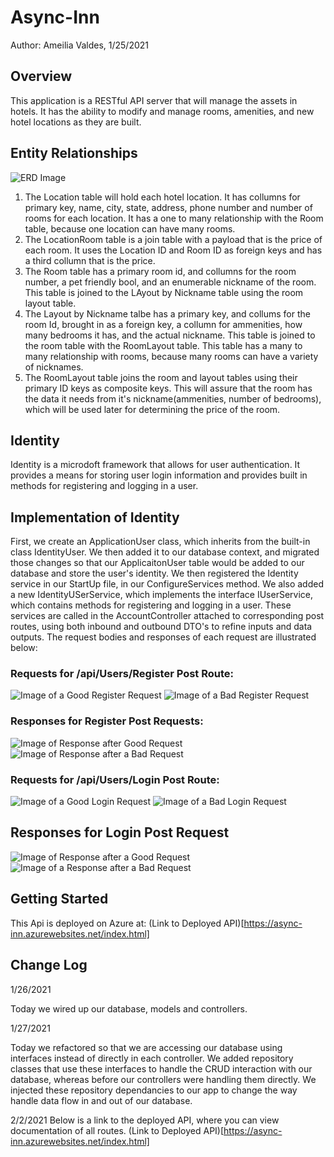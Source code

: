 ﻿# Async-Inn
Author: Ameilia Valdes, 1/25/2021

## Overview
This application is a RESTful API server that will manage the assets in hotels. It has the ability to modify and manage rooms, amenities, and new hotel locations as they are built. 

## Entity Relationships
![ERD Image](../../../../assets/Async_Inn_Erd.png)

1. The Location table will hold each hotel location. It has collumns for primary key, name, city, state, address, phone number and number of rooms for each location. It has a one to many relationship with the Room table, because one location can have many rooms.
2. The LocationRoom table is a join table with a payload that is the price of each room. It uses the Location ID and Room ID as foreign keys and has a third collumn that is the price. 
3. The Room table has a primary room id, and collumns for the room number, a pet friendly bool, and an enumerable nickname of the room. This table is joined to the LAyout by Nickname table using the room layout table.
4. The Layout by Nickname talbe has a primary key, and collums for the room Id, brought in as a foreign key, a collumn for ammenities, how many bedrooms it has, and the actual nickname. This table is joined to the room table with the RoomLayout table. This table has a many to many relationship with rooms, because many rooms can have a variety of nicknames.
5. The RoomLayout table joins the room and layout tables using their primary ID keys as composite keys. This will assure that the room has the data it needs from it's nickname(ammenities, number of bedrooms), which will be used later for determining the price of the room.



## Identity

Identity is a microdoft framework that allows for user authentication. It provides a means for storing user login information and provides built in methods for registering and logging in a user. 

## Implementation of Identity
First, we create an ApplicationUser class, which inherits from the built-in class IdentityUser. We then added it to our database context, and migrated those changes so that our ApplicaitonUser table would be added to our database and store the user's identity. We then registered the Identity service in our StartUp file, in our ConfigureServices method. We also added a new IdentityUSerService, which implements the interface IUserService, which contains methods for registering and logging in a user. These services are called in the AccountController attached to corresponding post routes, using both inbound and outbound DTO's to refine inputs and data outputs. The request bodies and responses of each request are illustrated below:
### Requests for /api/Users/Register Post Route:
![Image of a Good Register Request](./assets/Register.RequestBody.png)
![Image of a Bad  Register Request](./assets/Register.Request.Bad.png)
### Responses for Register Post Requests:
![Image of Response after Good Request](./assets/Register.Response.png)
![Image of Response after a Bad Request](./assets/Register.Response.Bad.png)
### Requests for /api/Users/Login Post Route:
![Image of a Good Login Request](./assets/Login.Request.Body.Auth.png)
![Image of a Bad Login Request](./assets/Login.Request.Body.UnAuth.png)
## Responses for Login Post Request
![Image of Response after a Good Request](./assets/Login.Response.Auth.png)
![Image of a Response after a Bad Request](./assets/Login.Response.UnAuth.png)

## Getting Started 
This Api is deployed on Azure at: (Link to Deployed API)[https://async-inn.azurewebsites.net/index.html]

## Change Log

1/26/2021

Today we wired up our database, models and controllers.

1/27/2021

Today we refactored so that we are accessing our database using interfaces instead of directly in each controller. We added repository classes that use these interfaces to handle the CRUD interaction with our database, whereas before our controllers were handling them directly. We injected these repository dependancies to our app to change the way handle data flow in and out of our database.

2/2/2021
Below is a link to the deployed API, where you can view documentation of all routes.
(Link to Deployed API)[https://async-inn.azurewebsites.net/index.html]



